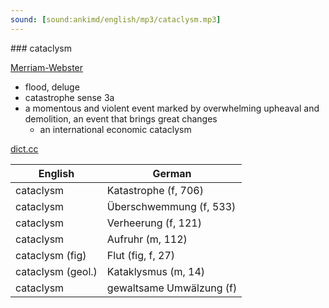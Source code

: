 ```yaml
---
sound: [sound:ankimd/english/mp3/cataclysm.mp3]
---
```


\### cataclysm

[Merriam-Webster](https://www.merriam-webster.com/dictionary/cataclysm)

- flood, deluge
- catastrophe sense 3a
- a momentous and violent event marked by overwhelming upheaval and demolition, an event that brings great changes
    - an international economic cataclysm

[dict.cc](https://www.dict.cc/cataclysm)

| English        | German       |
| -------------- | ------------ |
| cataclysm | Katastrophe (f, 706) |
| cataclysm | Überschwemmung (f, 533) |
| cataclysm | Verheerung (f, 121) |
| cataclysm | Aufruhr (m, 112) |
| cataclysm (fig) | Flut (fig, f, 27) |
| cataclysm (geol.) | Kataklysmus (m, 14) |
| cataclysm | gewaltsame Umwälzung (f) |
